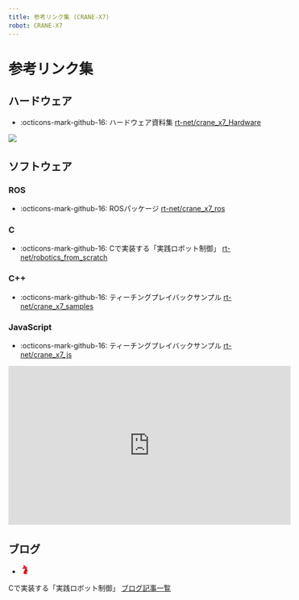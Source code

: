 ```yaml
---
title: 参考リンク集 (CRANE-X7)
robot: CRANE-X7
---
```

# 参考リンク集

## ハードウェア

- :octicons-mark-github-16: 
ハードウェア資料集
[rt-net/crane_x7_Hardware](https://github.com/rt-net/crane_x7_Hardware)

![](https://rt-net.github.io/images/crane-x7-cad/CRANE-X7-v1.2.stp.png)

## ソフトウェア

### ROS

- :octicons-mark-github-16: 
ROSパッケージ
[rt-net/crane_x7_ros](https://github.com/rt-net/crane_x7_ros)

### C

- :octicons-mark-github-16: 
Cで実装する「実践ロボット制御」
[rt-net/robotics_from_scratch](https://github.com/rt-net/robotics_from_scratch)
### C++

- :octicons-mark-github-16: 
ティーチングプレイバックサンプル
[rt-net/crane_x7_samples](https://github.com/rt-net/crane_x7_samples)

### JavaScript

- :octicons-mark-github-16: 
ティーチングプレイバックサンプル
[rt-net/crane_x7_js](https://github.com/rt-net/crane_x7_js)

<iframe width="560" height="315" src="https://www.youtube.com/embed/3mZW4eVuI-c" frameborder="0" allow="accelerometer; autoplay; clipboard-write; encrypted-media; gyroscope; picture-in-picture" allowfullscreen></iframe>


## ブログ

- <img src='../img/rt-logo-32x32.png' alt='RT' width='18px'>
Cで実装する「実践ロボット制御」
[ブログ記事一覧](https://rt-net.jp/humanoid/archives/category/developer/robotics-from-scratch)
